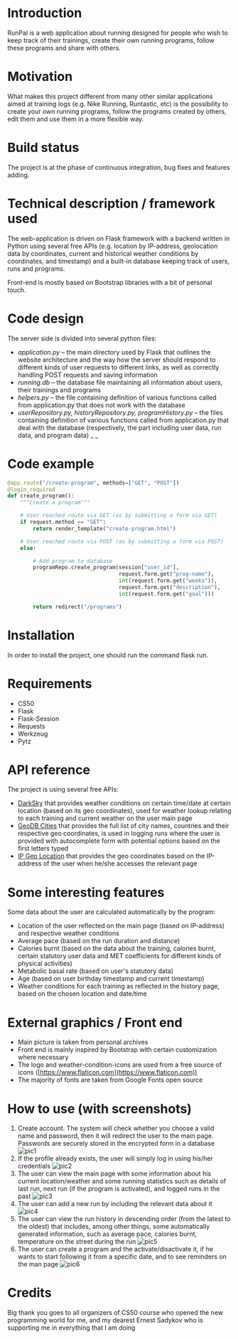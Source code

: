 # Introduction

RunPal is a web application about running designed for people who wish to keep track of their trainings, create their own running programs, follow these programs and share with others.

# Motivation

What makes this project different from many other similar applications aimed at training logs (e.g. Nike Running, Runtastic, etc) is the possibility to create your own running programs, follow the programs created by others, edit them and use them in a more flexible way.

# Build status

The project is at the phase of continuous integration, bug fixes and features adding.

# Technical description / framework used

The web-application is driven on Flask framework with a backend written in Python using several free APIs (e.g. location by IP-address, geolocation data by coordinates, current and historical weather conditions by coordinates, and timestamp) and a built-in database keeping track of users, runs and programs.

Front-end is mostly based on Bootstrap libraries with a bit of personal touch.

# Code design

The server side is divided into several python files:

- _application.py_ – the main directory used by Flask that outlines the website architecture and the way how the server should respond to different kinds of user requests to different links, as well as correctly handling POST requests and saving information
- _running.db_ – the database file maintaining all information about users, their trainings and programs
- _helpers.py_ – the file containing definition of various functions called from application.py that does not work with the database
- _userRepository.py, historyRepository.py, programHistory.py –_ the files containing definition of various functions called from application.py that deal with the database (respectively, the part including user data, run data, and program data) _ _

# Code example

```python
@app.route("/create-program", methods=["GET", "POST"])
@login_required
def create_program():
    """Create a program"""

    # User reached route via GET (as by submitting a form via GET)
    if request.method == "GET":
        return render_template("create-program.html")

    # User reached route via POST (as by submitting a form via POST)
    else:

        # Add program to database
        programRepo.create_program(session["user_id"],
                                   request.form.get("prog-name"),
                                   int(request.form.get("weeks")),
                                   request.form.get("description"),
                                   int(request.form.get("goal")))

        return redirect("/programs")
```

# Installation

In order to install the project, one should run the command flask run.

# Requirements

- CS50
- Flask
- Flask-Session
- Requests
- Werkzeug
- Pytz

# API reference

The project is using several free APIs:

- [DarkSky]([https://darksky.net/dev](https://darksky.net/dev)) that provides weather conditions on certain time/date at certain location (based on its geo coordinates), used for weather lookup relating to each training and current weather on the user main page
- [GeoDB Cities]([https://rapidapi.com/wirefreethought/api/geodb-cities](https://rapidapi.com/wirefreethought/api/geodb-cities)) that provides the full list of city names, countries and their respective geo coordinates, is used in logging runs where the user is provided with autocomplete form with potential options based on the first letters typed
- [IP Geo Location]([https://rapidapi.com/natkapral/api/ip-geo-location](https://rapidapi.com/natkapral/api/ip-geo-location)) that provides the geo coordinates based on the IP-address of the user when he/she accesses the relevant page

# Some interesting features

Some data about the user are calculated automatically by the program:

- Location of the user reflected on the main page (based on IP-address) and respective weather conditions
- Average pace (based on the run duration and distance)
- Calories burnt (based on the data about the training, calories burnt, certain statutory user data and MET coefficients for different kinds of physical activities)
- Metabolic basal rate (based on user&#39;s statutory data)
- Age (based on user birthday timestamp and current timestamp)
- Weather conditions for each training as reflected in the history page, based on the chosen location and date/time



# External graphics / Front end

- Main picture is taken from personal archives
- Front end is mainly inspired by Bootstrap with certain customization where necessary
- The logo and weather-condition-icons are used from a free source of icons ([https://www.flaticon.com](https://www.flaticon.com))
- The majority of fonts are taken from Google Fonts open source



# How to use (with screenshots)

1. Create account. The system will check whether you choose a valid name and password, then it will redirect the user to the main page. Passwords are securely stored in the encrypted form in a database
 ![pic1](/docs/Picture1.png)
1. If the profile already exists, the user will simply log in using his/her credentials
 ![pic2](/docs/Picture2.png)
1. The user can view the main page with some information about his current location/weather and some running statistics such as details of last run, next run (if the program is activated), and logged runs in the past
 ![pic3](/docs/Picture3.png)
1. The user can add a new run by including the relevant data about it
 ![pic4](/docs/Picture4.png)
1. The user can view the run history in descending order (from the latest to the oldest) that includes, among other things, some automatically generated information, such as average pace, calories burnt, temperature on the street during the run
 ![pic5](/docs/Picture5.png)
1. The user can create a program and the activate/disactivate it, if he wants to start following it from a specific date, and to see reminders on the man page
 ![pic6](/docs/Picture6.png)

# Credits

Big thank you goes to all organizers of CS50 course who opened the new programming world for me, and my dearest Ernest Sadykov who is supporting me in everything that I am doing
